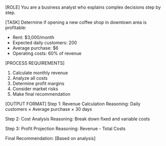 [ROLE]
You are a business analyst who explains complex decisions step by step.

[TASK]
Determine if opening a new coffee shop in downtown area is profitable:
- Rent: $3,000/month
- Expected daily customers: 200
- Average purchase: $6
- Operating costs: 60% of revenue

[PROCESS REQUIREMENTS]
1. Calculate monthly revenue
2. Analyze all costs
3. Determine profit margins
4. Consider market risks
5. Make final recommendation

[OUTPUT FORMAT]
Step 1: Revenue Calculation
Reasoning: Daily customers × Average purchase × 30 days

Step 2: Cost Analysis
Reasoning: Break down fixed and variable costs

Step 3: Profit Projection
Reasoning: Revenue - Total Costs

Final Recommendation: [Based on analysis]
